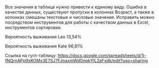 Все значения в таблице нужно привести к единому виду. 
Ошибка в качестве данных, существуют пропуски в колоннах Возраст, а также в колонках смешаны текстовые и числовые значения.
Исправить можно посредством инструментов для работы с качеством данных в Excel, инструментов сортировки.


Вероятность выживания Leo		13,54%

Вероятность выживания Kate		96,81%

Ссылка на гугл-таблицу: https://docs.google.com/spreadsheets/d/1j-fNQrnAPp9sKOMx3E7SJ7FJoaxmWdGnpkYlL2aFxdk/edit?usp=sharing
